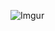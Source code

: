 ![Imgur](https://i.imgur.com/psYCsEO.png)

<!--
[![Mark's github stats](https://github-readme-stats.vercel.app/api?username=markmelnic)]
Quick note: Something is never cool. It is just closer or further away from Neptune. That's why we live a mere 3 billion kilometres apart.
Sometimes I'm obsessed with obsessing over the obsession word because it's so obsessive.
-->
